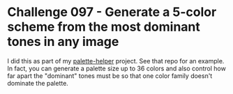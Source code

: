 # Challenge 097 - Generate a 5-color scheme from the most dominant tones in any image

I did this as part of my [palette-helper](https://github.com/sombreroman55/palette-helper) project.
See that repo for an example. In fact, you can generate a palette size up to 36 colors and also
control how far apart the "dominant" tones must be so that one color family doesn't dominate the
palette.
